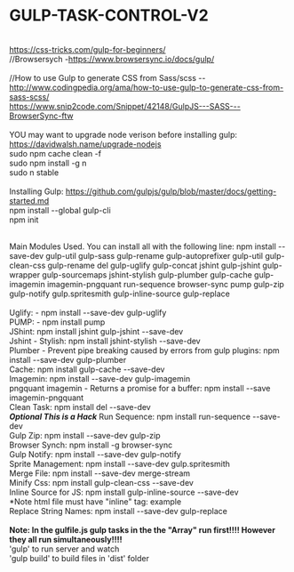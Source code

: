 # GULP-TASK-CONTROL-V2
<br>https://css-tricks.com/gulp-for-beginners/
<br>//Browsersych -https://www.browsersync.io/docs/gulp/
<br><br>//How to use Gulp to generate CSS from Sass/scss -- http://www.codingpedia.org/ama/how-to-use-gulp-to-generate-css-from-sass-scss/
<br>https://www.snip2code.com/Snippet/42148/GulpJS---SASS---BrowserSync-ftw
<br>
<br> YOU may want to upgrade node verison before installing gulp: https://davidwalsh.name/upgrade-nodejs
<br>sudo npm cache clean -f
<br>sudo npm install -g n
<br>sudo n stable
<br>
<br>Installing Gulp:
https://github.com/gulpjs/gulp/blob/master/docs/getting-started.md
<br>npm install --global gulp-cli
<br>npm init
<br>



<br>Main Modules Used. You can install all with the following line: npm install --save-dev gulp-util  gulp-sass gulp-rename  gulp-autoprefixer gulp-util gulp-clean-css gulp-rename del gulp-uglify gulp-concat jshint gulp-jshint gulp-wrapper gulp-sourcemaps jshint-stylish gulp-plumber gulp-cache gulp-imagemin imagemin-pngquant run-sequence browser-sync pump gulp-zip gulp-notify gulp.spritesmith gulp-inline-source gulp-replace
<br> 
<br>Uglify: - npm install --save-dev gulp-uglify
<br>PUMP: - npm install pump
<br>JShint: npm install jshint gulp-jshint --save-dev
<br>Jshint - Stylish: npm install jshint-stylish --save-dev
<br>Plumber - Prevent pipe breaking caused by errors from gulp plugins:  npm install --save-dev gulp-plumber
<br>Cache: npm install gulp-cache --save-dev
<br>Imagemin: npm install --save-dev gulp-imagemin
<br>pngquant imagemin - Returns a promise for a buffer: npm install --save imagemin-pngquant
<br>Clean Task: npm install del --save-dev
<br>***Optional This is a Hack*** Run Sequence: npm install run-sequence --save-dev
<br>Gulp Zip: npm install --save-dev gulp-zip
<br>Browser Synch:  npm install -g browser-sync
<br>Gulp Notify: npm install --save-dev gulp-notify
<br>Sprite Management: npm install --save-dev gulp.spritesmith
<br>Merge File: npm install --save-dev merge-stream
<br>Minify Css: npm install gulp-clean-css --save-dev
<br>Inline Source for JS: npm install gulp-inline-source --save-dev 
<br>*Note html file must have "inline" tag: example <script src="../js/inlineScript.js" inline></script>
<br> Replace String Names: npm install --save-dev gulp-replace
<br>
<br>****Note: In the gulfile.js gulp tasks in the the "Array" run first!!!! However they all run simultaneously!!!!****
<br> 'gulp' to run server and watch
<br> 'gulp build' to build files in 'dist' folder

